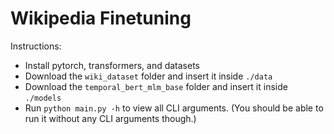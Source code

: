 # Wikipedia Finetuning

Instructions:
* Install pytorch, transformers, and datasets 
* Download the `wiki_dataset` folder and insert it inside `./data`
* Download the `temporal_bert_mlm_base` folder and insert it inside `./models`
* Run `python main.py -h` to view all CLI arguments. (You should be able to run it without any CLI arguments though.)